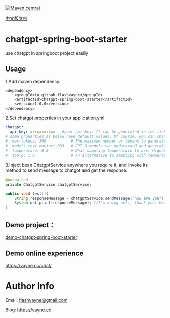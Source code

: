 [![Maven central](https://maven-badges.herokuapp.com/maven-central/io.github.flashvayne/chatgpt-spring-boot-starter/badge.svg)](https://maven-badges.herokuapp.com/maven-central/io.github.flashvayne/chatgpt-spring-boot-starter)

[中文版文档](https://vayne.cc/2022/12/17/chatgpt-spring-boot-starter)

# chatgpt-spring-boot-starter
use chatgpt in springboot project easily

## Usage
1.Add maven dependency.
```pom
<dependency>
    <groupId>io.github.flashvayne</groupId>
    <artifactId>chatgpt-spring-boot-starter</artifactId>
    <version>1.0.0</version>
</dependency>
```
2.Set chatgpt properties in your application.yml
```yml
chatgpt:
  api-key: xxxxxxxxxxx   #your api-key. It can be generated in the link https://beta.openai.com/docs/quickstart/adjust-your-settings
# some properties as below have default values. Of course, you can change them.
#  max-tokens: 300           # The maximum number of tokens to generate in the completion.The token count of your prompt plus max_tokens cannot exceed the model's context length. Most models have a context length of 2048 tokens (except for the newest models, which support 4096).
#  model: text-davinci-003   # GPT-3 models can understand and generate natural language. We offer four main models with different levels of power suitable for different tasks. Davinci is the most capable model, and Ada is the fastest.
#  temperature: 0.0          # What sampling temperature to use. Higher values means the model will take more risks. Try 0.9 for more creative applications, and 0 (argmax sampling) for ones with a well-defined answer.We generally recommend altering this or top_p but not both.
#  top-p: 1.0                # An alternative to sampling with temperature, called nucleus sampling, where the model considers the results of the tokens with top_p probability mass. So 0.1 means only the tokens comprising the top 10% probability mass are considered.We generally recommend altering this or temperature but not both.
```
3.Inject bean ChatgptService anywhere you require it, and invoke its method to send message to chatgpt and get the response.
```java
@Autowired
private ChatgptService chatgptService;

public void test(){
    String responseMessage = chatgptService.sendMessage("how are you");
    System.out.print(responseMessage); //I'm doing well, thank you. How about you?
}
```

## Demo project：
[demo-chatgpt-spring-boot-starter](https://github.com/flashvayne/demo-chatgpt-spring-boot-starter)

## Demo online experience
https://vayne.cc/chat/

# Author Info
Email: flashvayne@gmail.com

Blog: https://vayne.cc
